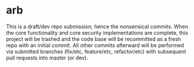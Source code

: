 # arb

This is a draft/dev repo submission, hence the nonsensical commits.  When the core functionality and core security implementations are complete, this project will be trashed and the code base will be recommitted as a fresh repo with an initial commit.  All other commits afterward will be performed via submitted branches (fix/etc, feature/etc, refactor/etc) with subsequent pull requests into master (or dev).